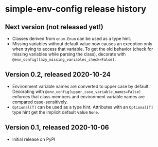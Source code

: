 # simple-env-config release history

## Next version (not released yet!)
* Classes derived from `enum.Enum` can be used as a type hint.
* Missing variables without default value now causes an exception only when
  trying to access that variable. To get the old behavior (check for missing
  variables while parsing the class), decorate with
  `@env_config(lazy_missing_variables_check=False)`.

## Version 0.2, released 2020-10-24
* Environment variable names are converted to upper case by default. Decorating
  with `@env_config(upper_case_variable_names=False)` enforces that class
  members and environment variable names are compared case-sensitively.
* `Optional[T]` can be used as a type hint. Attributes with an `Optional[T]`
  type hint get the implicit default value `None`.

## Version 0.1, released 2020-10-06
* Initial release on PyPI
